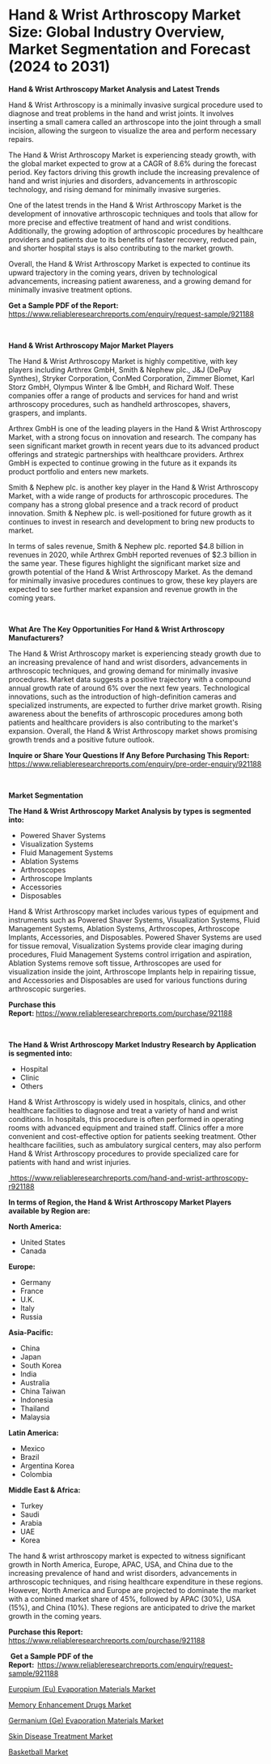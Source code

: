 <p><h1>Hand & Wrist Arthroscopy Market Size: Global Industry Overview, Market Segmentation and Forecast (2024 to 2031)</h1></p><p><strong>Hand & Wrist Arthroscopy Market Analysis and Latest Trends</strong></p>
<p><p>Hand & Wrist Arthroscopy is a minimally invasive surgical procedure used to diagnose and treat problems in the hand and wrist joints. It involves inserting a small camera called an arthroscope into the joint through a small incision, allowing the surgeon to visualize the area and perform necessary repairs.</p><p>The Hand & Wrist Arthroscopy Market is experiencing steady growth, with the global market expected to grow at a CAGR of 8.6% during the forecast period. Key factors driving this growth include the increasing prevalence of hand and wrist injuries and disorders, advancements in arthroscopic technology, and rising demand for minimally invasive surgeries.</p><p>One of the latest trends in the Hand & Wrist Arthroscopy Market is the development of innovative arthroscopic techniques and tools that allow for more precise and effective treatment of hand and wrist conditions. Additionally, the growing adoption of arthroscopic procedures by healthcare providers and patients due to its benefits of faster recovery, reduced pain, and shorter hospital stays is also contributing to the market growth.</p><p>Overall, the Hand & Wrist Arthroscopy Market is expected to continue its upward trajectory in the coming years, driven by technological advancements, increasing patient awareness, and a growing demand for minimally invasive treatment options.</p></p>
<p><strong>Get a Sample PDF of the Report:&nbsp;</strong> <a href="https://www.reliableresearchreports.com/enquiry/request-sample/921188">https://www.reliableresearchreports.com/enquiry/request-sample/921188</a></p>
<p>&nbsp;</p>
<p><strong>Hand & Wrist Arthroscopy Major Market Players</strong></p>
<p><p>The Hand & Wrist Arthroscopy Market is highly competitive, with key players including Arthrex GmbH, Smith & Nephew plc., J&J (DePuy Synthes), Stryker Corporation, ConMed Corporation, Zimmer Biomet, Karl Storz GmbH, Olympus Winter & Ibe GmbH, and Richard Wolf. These companies offer a range of products and services for hand and wrist arthroscopy procedures, such as handheld arthroscopes, shavers, graspers, and implants.</p><p>Arthrex GmbH is one of the leading players in the Hand & Wrist Arthroscopy Market, with a strong focus on innovation and research. The company has seen significant market growth in recent years due to its advanced product offerings and strategic partnerships with healthcare providers. Arthrex GmbH is expected to continue growing in the future as it expands its product portfolio and enters new markets.</p><p>Smith & Nephew plc. is another key player in the Hand & Wrist Arthroscopy Market, with a wide range of products for arthroscopic procedures. The company has a strong global presence and a track record of product innovation. Smith & Nephew plc. is well-positioned for future growth as it continues to invest in research and development to bring new products to market.</p><p>In terms of sales revenue, Smith & Nephew plc. reported $4.8 billion in revenues in 2020, while Arthrex GmbH reported revenues of $2.3 billion in the same year. These figures highlight the significant market size and growth potential of the Hand & Wrist Arthroscopy Market. As the demand for minimally invasive procedures continues to grow, these key players are expected to see further market expansion and revenue growth in the coming years.</p></p>
<p>&nbsp;</p>
<p><strong>What Are The Key Opportunities For Hand & Wrist Arthroscopy Manufacturers?</strong></p>
<p><p>The Hand & Wrist Arthroscopy market is experiencing steady growth due to an increasing prevalence of hand and wrist disorders, advancements in arthroscopic techniques, and growing demand for minimally invasive procedures. Market data suggests a positive trajectory with a compound annual growth rate of around 6% over the next few years. Technological innovations, such as the introduction of high-definition cameras and specialized instruments, are expected to further drive market growth. Rising awareness about the benefits of arthroscopic procedures among both patients and healthcare providers is also contributing to the market's expansion. Overall, the Hand & Wrist Arthroscopy market shows promising growth trends and a positive future outlook.</p></p>
<p><strong>Inquire or Share Your Questions If Any Before Purchasing This Report:</strong> <a href="https://www.reliableresearchreports.com/enquiry/pre-order-enquiry/921188">https://www.reliableresearchreports.com/enquiry/pre-order-enquiry/921188</a></p>
<p>&nbsp;</p>
<p><strong>Market Segmentation</strong></p>
<p><strong>The Hand & Wrist Arthroscopy Market Analysis by types is segmented into:</strong></p>
<p><ul><li>Powered Shaver Systems</li><li>Visualization Systems</li><li>Fluid Management Systems</li><li>Ablation Systems</li><li>Arthroscopes</li><li>Arthroscope Implants</li><li>Accessories</li><li>Disposables</li></ul></p>
<p><p>Hand & Wrist Arthroscopy market includes various types of equipment and instruments such as Powered Shaver Systems, Visualization Systems, Fluid Management Systems, Ablation Systems, Arthroscopes, Arthroscope Implants, Accessories, and Disposables. Powered Shaver Systems are used for tissue removal, Visualization Systems provide clear imaging during procedures, Fluid Management Systems control irrigation and aspiration, Ablation Systems remove soft tissue, Arthroscopes are used for visualization inside the joint, Arthroscope Implants help in repairing tissue, and Accessories and Disposables are used for various functions during arthroscopic surgeries.</p></p>
<p><strong>Purchase this Report:&nbsp;</strong><a href="https://www.reliableresearchreports.com/purchase/921188">https://www.reliableresearchreports.com/purchase/921188</a></p>
<p>&nbsp;</p>
<p><strong>The Hand & Wrist Arthroscopy Market Industry Research by Application is segmented into:</strong></p>
<p><ul><li>Hospital</li><li>Clinic</li><li>Others</li></ul></p>
<p><p>Hand & Wrist Arthroscopy is widely used in hospitals, clinics, and other healthcare facilities to diagnose and treat a variety of hand and wrist conditions. In hospitals, this procedure is often performed in operating rooms with advanced equipment and trained staff. Clinics offer a more convenient and cost-effective option for patients seeking treatment. Other healthcare facilities, such as ambulatory surgical centers, may also perform Hand & Wrist Arthroscopy procedures to provide specialized care for patients with hand and wrist injuries.</p></p>
<p><a href="https://www.reliableresearchreports.com/hand-and-wrist-arthroscopy-r921188">&nbsp;https://www.reliableresearchreports.com/hand-and-wrist-arthroscopy-r921188</a></p>
<p><strong>In terms of Region, the Hand & Wrist Arthroscopy Market Players available by Region are:</strong></p>
<p>
    <p> <strong> North America: </strong>
        <ul>
            <li>United States</li>
            <li>Canada</li>
        </ul>
        </p> 
    <p> <strong> Europe: </strong>
        <ul>
            <li>Germany</li>
            <li>France</li>
            <li>U.K.</li>
            <li>Italy</li>
            <li>Russia</li>
        </ul>
        </p> 
    <p> <strong> Asia-Pacific: </strong>
        <ul>
            <li>China</li>
            <li>Japan</li>
            <li>South Korea</li>
            <li>India</li>
            <li>Australia</li>
            <li>China Taiwan</li>
            <li>Indonesia</li>
            <li>Thailand</li>
            <li>Malaysia</li>
        </ul>
        </p> 
    <p> <strong> Latin America: </strong>
        <ul>
            <li>Mexico</li>
            <li>Brazil</li>
            <li>Argentina Korea</li>
            <li>Colombia</li>
        </ul>
        </p> 
    <p> <strong> Middle East & Africa: </strong>
        <ul>
            <li>Turkey</li>
            <li>Saudi</li>
            <li>Arabia</li>
            <li>UAE</li>
            <li>Korea</li>
        </ul>
    </p>
    </p>
<p><p>The hand & wrist arthroscopy market is expected to witness significant growth in North America, Europe, APAC, USA, and China due to the increasing prevalence of hand and wrist disorders, advancements in arthroscopic techniques, and rising healthcare expenditure in these regions. However, North America and Europe are projected to dominate the market with a combined market share of 45%, followed by APAC (30%), USA (15%), and China (10%). These regions are anticipated to drive the market growth in the coming years.</p></p>
<p><strong>Purchase this Report: </strong><a href="https://www.reliableresearchreports.com/purchase/921188">https://www.reliableresearchreports.com/purchase/921188</a></p>
<p>&nbsp;<strong>Get a Sample PDF of the Report:&nbsp;&nbsp;</strong><a href="https://www.reliableresearchreports.com/enquiry/request-sample/921188">https://www.reliableresearchreports.com/enquiry/request-sample/921188</a></p>
<p><strong></strong></p>
<p><p><a href="https://www.linkedin.com/pulse/europium-eu-evaporation-materials-market-forecast-global-lnlff?trackingId=N2F3hooDTzOHoJrDv2%2F8BA%3D%3D">Europium (Eu) Evaporation Materials Market</a></p><p><a href="https://github.com/BurtonGALEN/Market-Research-Report-List-1/blob/main/memory-enhancement-drugs-market.md">Memory Enhancement Drugs Market</a></p><p><a href="https://www.linkedin.com/pulse/germanium-ge-evaporation-materials-market-forecasts-trends-ukoef?trackingId=sdXP5F0cTdaRBCfN2MOaxA%3D%3D">Germanium (Ge) Evaporation Materials Market</a></p><p><a href="https://github.com/hlspriggs/Market-Research-Report-List-1/blob/main/skin-disease-treatment-market.md">Skin Disease Treatment Market</a></p><p><a href="https://www.linkedin.com/pulse/basketball-market-global-regional-analysis-focus-end-user-zwbse?trackingId=z99g0LK4TtesNZD%2Bs2%2FR%2Bg%3D%3D">Basketball Market</a></p></p>